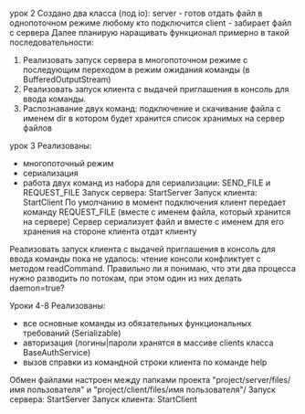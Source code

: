 урок 2
Создано два класса (под io):
server - готов отдать файл в однопоточном режиме любому кто подключится
client - забирает файл с сервера
Далее планирую наращивать функционал примерно в такой последовательности:
1. Реализовать запуск сервера в многопоточном режиме с последующим переходом в режим ожидания команды 
(в BufferedOutputStream)
2. Реализовать запуск клиента с выдачей приглашения в консоль для ввода команды.
3. Распознавание двух команд: подключение и скачивание файла с именем dir в котором будет хранится список хранимых 
на сервер файлов

урок 3
Реализованы:
- многопоточный режим
- сериализация
- работа двух команд из набора для сериализации: SEND_FILE и REQUEST_FILE
Запуск сервера: StartServer
Запуск клиента: StartClient
По умолчанию в момент подключения клиент передает команду REQUEST_FILE (вместе с именем файла, который хранится на сервере)
Сервер сериализует файл и вместе с именем для его хранения на стороне клиента отдат клиенту

Реализовать запуск клиента с выдачей приглашения в консоль для ввода команды пока не удалось: 
чтение консоли конфликтует с методом readCommand.
Правильно ли я понимаю, что эти два процесса нужно разводить по потокам, при этом один из них делать daemon=true?

Уроки 4-8
Реализованы:
- все основные команды из обязательных функциональных требований (Serializable)
- авторизация (логины|пароли хранятся в массиве clients класса BaseAuthService)
- вызов справки из командной строки клиента по команде help

Обмен файлами настроен между папками проекта "project/server/files/имя пользователя" и "project/client/files/имя пользователя"/
Запуск сервера: StartServer
Запуск клиента: StartClient
 